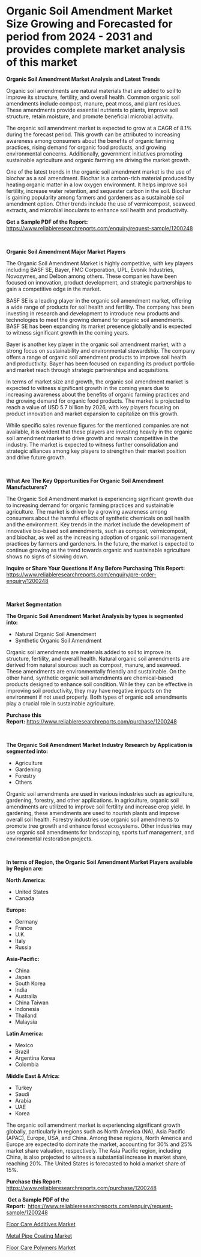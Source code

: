 <p><h1>Organic Soil Amendment Market Size Growing and Forecasted for period from 2024 - 2031 and provides complete market analysis of this market</h1></p><p><strong>Organic Soil Amendment Market Analysis and Latest Trends</strong></p>
<p><p>Organic soil amendments are natural materials that are added to soil to improve its structure, fertility, and overall health. Common organic soil amendments include compost, manure, peat moss, and plant residues. These amendments provide essential nutrients to plants, improve soil structure, retain moisture, and promote beneficial microbial activity.</p><p>The organic soil amendment market is expected to grow at a CAGR of 8.1% during the forecast period. This growth can be attributed to increasing awareness among consumers about the benefits of organic farming practices, rising demand for organic food products, and growing environmental concerns. Additionally, government initiatives promoting sustainable agriculture and organic farming are driving the market growth.</p><p>One of the latest trends in the organic soil amendment market is the use of biochar as a soil amendment. Biochar is a carbon-rich material produced by heating organic matter in a low oxygen environment. It helps improve soil fertility, increase water retention, and sequester carbon in the soil. Biochar is gaining popularity among farmers and gardeners as a sustainable soil amendment option. Other trends include the use of vermicompost, seaweed extracts, and microbial inoculants to enhance soil health and productivity.</p></p>
<p><strong>Get a Sample PDF of the Report:&nbsp;</strong> <a href="https://www.reliableresearchreports.com/enquiry/request-sample/1200248">https://www.reliableresearchreports.com/enquiry/request-sample/1200248</a></p>
<p>&nbsp;</p>
<p><strong>Organic Soil Amendment Major Market Players</strong></p>
<p><p>The Organic Soil Amendment Market is highly competitive, with key players including BASF SE, Bayer, FMC Corporation, UPL, Evonik Industries, Novozymes, and Delbon among others. These companies have been focused on innovation, product development, and strategic partnerships to gain a competitive edge in the market.</p><p>BASF SE is a leading player in the organic soil amendment market, offering a wide range of products for soil health and fertility. The company has been investing in research and development to introduce new products and technologies to meet the growing demand for organic soil amendments. BASF SE has been expanding its market presence globally and is expected to witness significant growth in the coming years.</p><p>Bayer is another key player in the organic soil amendment market, with a strong focus on sustainability and environmental stewardship. The company offers a range of organic soil amendment products to improve soil health and productivity. Bayer has been focused on expanding its product portfolio and market reach through strategic partnerships and acquisitions.</p><p>In terms of market size and growth, the organic soil amendment market is expected to witness significant growth in the coming years due to increasing awareness about the benefits of organic farming practices and the growing demand for organic food products. The market is projected to reach a value of USD 5.7 billion by 2026, with key players focusing on product innovation and market expansion to capitalize on this growth.</p><p>While specific sales revenue figures for the mentioned companies are not available, it is evident that these players are investing heavily in the organic soil amendment market to drive growth and remain competitive in the industry. The market is expected to witness further consolidation and strategic alliances among key players to strengthen their market position and drive future growth.</p></p>
<p>&nbsp;</p>
<p><strong>What Are The Key Opportunities For Organic Soil Amendment Manufacturers?</strong></p>
<p><p>The Organic Soil Amendment market is experiencing significant growth due to increasing demand for organic farming practices and sustainable agriculture. The market is driven by a growing awareness among consumers about the harmful effects of synthetic chemicals on soil health and the environment. Key trends in the market include the development of innovative bio-based soil amendments, such as compost, vermicompost, and biochar, as well as the increasing adoption of organic soil management practices by farmers and gardeners. In the future, the market is expected to continue growing as the trend towards organic and sustainable agriculture shows no signs of slowing down.</p></p>
<p><strong>Inquire or Share Your Questions If Any Before Purchasing This Report:</strong> <a href="https://www.reliableresearchreports.com/enquiry/pre-order-enquiry/1200248">https://www.reliableresearchreports.com/enquiry/pre-order-enquiry/1200248</a></p>
<p>&nbsp;</p>
<p><strong>Market Segmentation</strong></p>
<p><strong>The Organic Soil Amendment Market Analysis by types is segmented into:</strong></p>
<p><ul><li>Natural Organic Soil Amendment</li><li>Synthetic Organic Soil Amendment</li></ul></p>
<p><p>Organic soil amendments are materials added to soil to improve its structure, fertility, and overall health. Natural organic soil amendments are derived from natural sources such as compost, manure, and seaweed. These amendments are environmentally friendly and sustainable. On the other hand, synthetic organic soil amendments are chemical-based products designed to enhance soil condition. While they can be effective in improving soil productivity, they may have negative impacts on the environment if not used properly. Both types of organic soil amendments play a crucial role in sustainable agriculture.</p></p>
<p><strong>Purchase this Report:&nbsp;</strong><a href="https://www.reliableresearchreports.com/purchase/1200248">https://www.reliableresearchreports.com/purchase/1200248</a></p>
<p>&nbsp;</p>
<p><strong>The Organic Soil Amendment Market Industry Research by Application is segmented into:</strong></p>
<p><ul><li>Agriculture</li><li>Gardening</li><li>Forestry</li><li>Others</li></ul></p>
<p><p>Organic soil amendments are used in various industries such as agriculture, gardening, forestry, and other applications. In agriculture, organic soil amendments are utilized to improve soil fertility and increase crop yield. In gardening, these amendments are used to nourish plants and improve overall soil health. Forestry industries use organic soil amendments to promote tree growth and enhance forest ecosystems. Other industries may use organic soil amendments for landscaping, sports turf management, and environmental restoration projects.</p></p>
<p>&nbsp;</p>
<p><strong>In terms of Region, the Organic Soil Amendment Market Players available by Region are:</strong></p>
<p>
    <p> <strong> North America: </strong>
        <ul>
            <li>United States</li>
            <li>Canada</li>
        </ul>
        </p> 
    <p> <strong> Europe: </strong>
        <ul>
            <li>Germany</li>
            <li>France</li>
            <li>U.K.</li>
            <li>Italy</li>
            <li>Russia</li>
        </ul>
        </p> 
    <p> <strong> Asia-Pacific: </strong>
        <ul>
            <li>China</li>
            <li>Japan</li>
            <li>South Korea</li>
            <li>India</li>
            <li>Australia</li>
            <li>China Taiwan</li>
            <li>Indonesia</li>
            <li>Thailand</li>
            <li>Malaysia</li>
        </ul>
        </p> 
    <p> <strong> Latin America: </strong>
        <ul>
            <li>Mexico</li>
            <li>Brazil</li>
            <li>Argentina Korea</li>
            <li>Colombia</li>
        </ul>
        </p> 
    <p> <strong> Middle East & Africa: </strong>
        <ul>
            <li>Turkey</li>
            <li>Saudi</li>
            <li>Arabia</li>
            <li>UAE</li>
            <li>Korea</li>
        </ul>
    </p>
    </p>
<p><p>The organic soil amendment market is experiencing significant growth globally, particularly in regions such as North America (NA), Asia Pacific (APAC), Europe, USA, and China. Among these regions, North America and Europe are expected to dominate the market, accounting for 30% and 25% market share valuation, respectively. The Asia Pacific region, including China, is also projected to witness a substantial increase in market share, reaching 20%. The United States is forecasted to hold a market share of 15%.</p></p>
<p><strong>Purchase this Report: </strong><a href="https://www.reliableresearchreports.com/purchase/1200248">https://www.reliableresearchreports.com/purchase/1200248</a></p>
<p>&nbsp;<strong>Get a Sample PDF of the Report:&nbsp;&nbsp;</strong><a href="https://www.reliableresearchreports.com/enquiry/request-sample/1200248">https://www.reliableresearchreports.com/enquiry/request-sample/1200248</a></p>
<p><strong></strong></p>
<p><p><a href="https://view.publitas.com/reportprime-1/floor-care-additives-market-size-growing-and-forecasted-for-period-from-2024-2031-and-provides-complete-market-analysis-of-this-market/">Floor Care Additives Market</a></p><p><a href="https://view.publitas.com/reportprime-1/metal-pipe-coating-market-research-report-the-key-to-successful-business-strategy-forecasted-for-period-from-2024-2031/">Metal Pipe Coating Market</a></p><p><a href="https://view.publitas.com/reportprime-1/floor-care-polymers-market-size-share-trends-analysis-report-by-application-regional-outlook-competitive-strategies-and-segment-forecasts-2024-2031/">Floor Care Polymers Market</a></p></p>